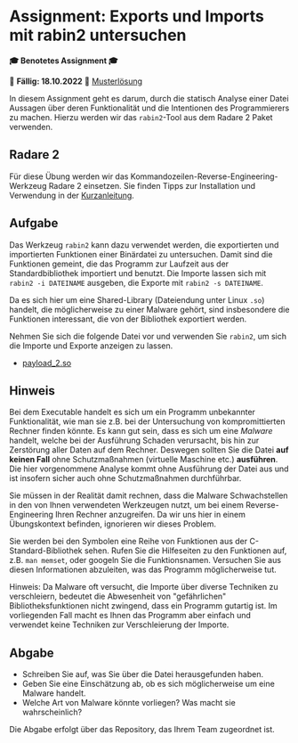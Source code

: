# Assignment: Exports und Imports mit rabin2 untersuchen

**🎓 Benotetes Assignment 🎓**

📆 **Fällig: 18.10.2022** 📆 [Musterlösung](solution/)

In diesem Assignment geht es darum, durch die statisch Analyse einer Datei Aussagen über deren Funktionalität und die Intentionen des Programmierers zu machen. Hierzu werden wir das `rabin2`-Tool aus dem Radare 2 Paket verwenden.


## Radare 2

Für diese Übung werden wir das Kommandozeilen-Reverse-Engineering-Werkzeug Radare 2 einsetzen. Sie finden Tipps zur Installation und Verwendung in der [Kurzanleitung](../help/radare2.md).

## Aufgabe

Das Werkzeug `rabin2` kann dazu verwendet werden, die exportierten und importierten Funktionen einer Binärdatei zu untersuchen. Damit sind die Funktionen gemeint, die das Programm zur Laufzeit aus der Standardbibliothek importiert und benutzt. Die Importe lassen sich mit `rabin2 -i DATEINAME` ausgeben, die Exporte mit `rabin2 -s DATEINAME`.

Da es sich hier um eine Shared-Library (Dateiendung unter Linux `.so`) handelt, die möglicherweise zu einer Malware gehört, sind insbesondere die Funktionen interessant, die von der Bibliothek exportiert werden.

Nehmen Sie sich die folgende Datei vor und verwenden Sie `rabin2`, um sich die Importe und Exporte anzeigen zu lassen.

  * [payload_2.so](payload_2.so)


## Hinweis

Bei dem Executable handelt es sich um ein Programm unbekannter Funktionalität, wie man sie z.B. bei der Untersuchung von kompromittierten Rechner finden könnte. Es kann gut sein, dass es sich um eine _Malware_ handelt, welche bei der Ausführung Schaden verursacht, bis hin zur Zerstörung aller Daten auf dem Rechner. Deswegen sollten Sie die Datei __auf keinen Fall__ ohne Schutzmaßnahmen (virtuelle Maschine etc.) __ausführen__. Die hier vorgenommene Analyse kommt ohne Ausführung der Datei aus und ist insofern sicher auch ohne Schutzmaßnahmen durchführbar.

Sie müssen in der Realität damit rechnen, dass die Malware Schwachstellen in den von Ihnen verwendeten Werkzeugen nutzt, um bei einem Reverse-Engineering Ihren Rechner anzugreifen. Da wir uns hier in einem Übungskontext befinden, ignorieren wir dieses Problem.


Sie werden bei den Symbolen eine Reihe von Funktionen aus der C-Standard-Bibliothek sehen. Rufen Sie die Hilfeseiten zu den Funktionen auf, z.B. `man memset`, oder googeln Sie die Funktionsnamen. Versuchen Sie aus diesen Informationen abzuleiten, was das Programm möglicherweise tut.

Hinweis: Da Malware oft versucht, die Importe über diverse Techniken zu verschleiern, bedeutet die Abwesenheit von "gefährlichen" Bibliotheksfunktionen nicht zwingend, dass ein Programm gutartig ist. Im vorliegenden Fall macht es Ihnen das Programm aber einfach und verwendet keine Techniken zur Verschleierung der Importe.

## Abgabe

  * Schreiben Sie auf, was Sie über die Datei herausgefunden haben.
  * Geben Sie eine Einschätzung ab, ob es sich möglicherweise um eine Malware handelt.
  * Welche Art von Malware könnte vorliegen? Was macht sie wahrscheinlich?

Die Abgabe erfolgt über das Repository, das Ihrem Team zugeordnet ist.